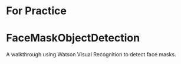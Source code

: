 # For Practice

# FaceMaskObjectDetection
A walkthrough using Watson Visual Recognition to detect face masks. 
